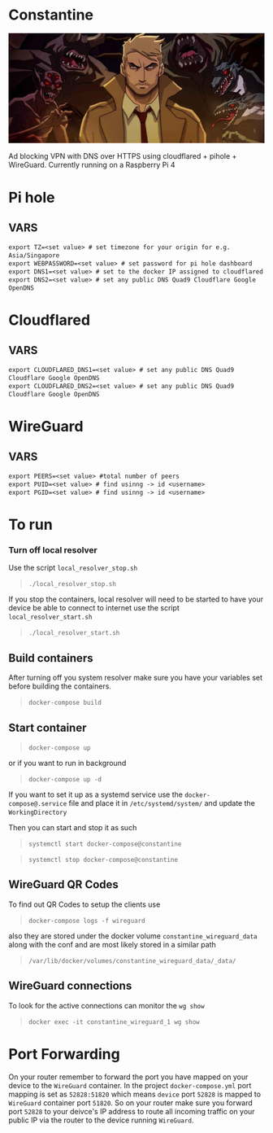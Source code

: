 
# Constantine
![Constanine](constantine.jpeg)

Ad blocking VPN with DNS over HTTPS using cloudflared + pihole +  WireGuard. Currently running on a Raspberry Pi 4

# Pi hole
## VARS

```
export TZ=<set value> # set timezone for your origin for e.g. Asia/Singapore
export WEBPASSWORD=<set value> # set password for pi hole dashboard
export DNS1=<set value> # set to the docker IP assigned to cloudflared
export DNS2=<set value> # set any public DNS Quad9 Cloudflare Google OpenDNS
```

# Cloudflared
## VARS

```
export CLOUDFLARED_DNS1=<set value> # set any public DNS Quad9 Cloudflare Google OpenDNS
export CLOUDFLARED_DNS2=<set value> # set any public DNS Quad9 Cloudflare Google OpenDNS
```

# WireGuard
## VARS

```
export PEERS=<set value> #total number of peers
export PUID=<set value> # find usinng -> id <username>
export PGID=<set value> # find usinng -> id <username>
```

# To run

### Turn off local resolver

Use the script `local_resolver_stop.sh`

> `./local_resolver_stop.sh`

If you stop the containers, local resolver will need to be started to have your device be able to connect to internet use the script `local_resolver_start.sh`

> `./local_resolver_start.sh`



## Build containers

After turning off you system resolver make sure you have your variables set before building the containers.

> `docker-compose build`

## Start container

> `docker-compose up`

or  if you want to run in background

> `docker-compose up -d` 

If you want to set it up as a systemd service use the `docker-compose@.service` file and place it in `/etc/systemd/system/` and update the `WorkingDirectory`

Then you can start and stop it as such

> `systemctl start docker-compose@constantine`

> `systemctl stop docker-compose@constantine`


## WireGuard QR Codes

To find out QR Codes to setup the clients use

> `docker-compose logs -f wireguard`

also they are stored under the docker volume `constantine_wireguard_data` along with the conf and are most likely stored in a similar path

> `/var/lib/docker/volumes/constantine_wireguard_data/_data/`

## WireGuard connections

To look for the active connections can monitor the `wg show` 

> `docker exec -it constantine_wireguard_1 wg show`


# Port Forwarding

On your router remember to forward the port you have mapped on your device to the `WireGuard` container. In the project `docker-compose.yml` port mapping is set as `52828:51820` which means `device` port `52828` is mapped to `WireGuard` container port `51820`. So on your router make sure you forward port `52828` to your deivce's IP address to route all incoming traffic on your public IP via the router to the device running `WireGuard`.

